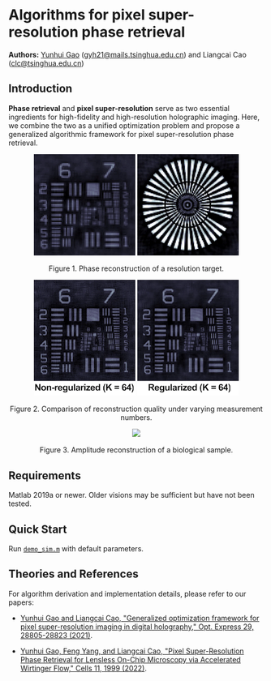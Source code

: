 # Algorithms for pixel super-resolution phase retrieval
**Authors:** [Yunhui Gao](https://github.com/Yunhui-Gao) (gyh21@mails.tsinghua.edu.cn) and Liangcai Cao (clc@tsinghua.edu.cn)

## Introduction

**Phase retrieval** and **pixel super-resolution** serve as two essential ingredients for high-fidelity and high-resolution holographic imaging. Here, we combine the two as a unified optimization problem and propose a generalized algorithmic framework for pixel super-resolution phase retrieval.

<p align="center">
<img src="docs/figures/resolution_1.gif" width="200">   <img src="docs/figures/resolution_2.gif" width="200">
</p>

<p align="center">Figure 1. Phase reconstruction of a resolution target.</p>

<p align="center">
<img src="docs/figures/regularization_1.gif" width="200">   <img src="docs/figures/regularization_2.gif" width="200">
</p>

<p align="center">Figure 2. Comparison of reconstruction quality under varying measurement numbers.</p>

<p align="center">
<img src="docs/figures/cell_comparison.gif" width="800">
</p>

<p align="center">Figure 3. Amplitude reconstruction of a biological sample.</p>

## Requirements
Matlab 2019a or newer. Older visions may be sufficient but have not been tested.

## Quick Start
Run [`demo_sim.m`](https://github.com/THUHoloLab/pixel-super-resolution-phase-retrieval/blob/master/main/demo_sim.m) with default parameters.

## Theories and References
For algorithm derivation and implementation details, please refer to our papers:

- [Yunhui Gao and Liangcai Cao, "Generalized optimization framework for pixel super-resolution imaging in digital holography," Opt. Express 29, 28805-28823 (2021)](https://doi.org/10.1364/OE.434449).

- [Yunhui Gao, Feng Yang, and Liangcai Cao, "Pixel Super-Resolution Phase Retrieval for Lensless On-Chip Microscopy via Accelerated Wirtinger Flow," Cells 11, 1999 (2022)](https://doi.org/10.3390/cells11131999).